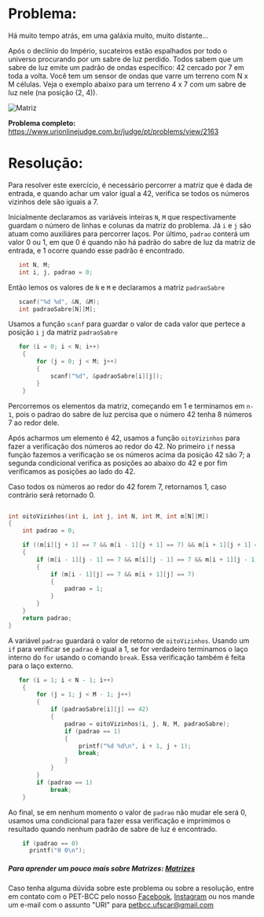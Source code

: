 # Problema:

Há muito tempo atrás, em uma galáxia muito, muito distante...

Após o declínio do Império, sucateiros estão espalhados por todo o universo procurando por um sabre de luz perdido. Todos sabem que um sabre de luz emite um padrão de ondas específico: 42 cercado por 7 em toda a volta. Você tem um sensor de ondas que varre um terreno com N x M células. Veja o exemplo abaixo para um terreno 4 x 7 com um sabre de luz nele (na posição (2, 4)).

![Matriz](https://resources.urionlinejudge.com.br/gallery/images/contests/935.png)


**Problema completo:** https://www.urionlinejudge.com.br/judge/pt/problems/view/2163

# Resoluçāo:

Para resolver este exercício, é necessário percorrer a matriz que é dada de entrada, e quando achar um valor igual a 42, verifica se todos os números vizinhos dele são iguais a 7.

Inicialmente declaramos as variáveis inteiras `N`, `M` que respectivamente guardam o número de linhas e colunas da matriz do problema. Já `i` e `j` são atuam como auxiliáres para percorrer laços. Por último, `padrao` conterá um valor 0 ou 1, em que 0 é quando não há padrão do sabre de luz da matriz de entrada, e 1 ocorre quando esse padrão é encontrado.


```c
   int N, M;
   int i, j, padrao = 0;
```

Então lemos os valores de `Ǹ` e `M` e declaramos a matriz `padraoSabre`
```c
   scanf("%d %d", &N, &M);
   int padraoSabre[N][M];
```

Usamos a função `scanf` para guardar o valor de cada valor que pertece a posição `i` `j` da matriz `padraoSabre`
```c
   for (i = 0; i < N; i++)
    {
        for (j = 0; j < M; j++)
        {
            scanf("%d", &padraoSabre[i][j]);
        }
    }
```

Percorremos os elementos da matriz, começando em 1 e terminamos em `n-1`, pois o padrao do sabre de luz percisa que o número 42 tenha 8 números 7 ao redor dele.

Após acharmos um elemento é 42, usamos a função `oitoVizinhos` para fazer a verificação dos números ao redor do 42. No primeiro `if` nessa função fazemos a verificação se os números acima da posição 42 são 7; a segunda condicional verifica as posições ao abaixo do 42 e por fim verificamos as posições ao lado do 42.

Caso todos os números ao redor do 42 forem 7, retornamos 1, caso contrário será retornado 0.

```c

int oitoVizinhos(int i, int j, int N, int M, int m[N][M])
{
    int padrao = 0;

    if ((m[i][j + 1] == 7 && m[i - 1][j + 1] == 7) && m[i + 1][j + 1] == 7)
    {
        if (m[i - 1][j - 1] == 7 && m[i][j - 1] == 7 && m[i + 1][j - 1] == 7)
        {
            if (m[i - 1][j] == 7 && m[i + 1][j] == 7)
            {
                padrao = 1;
            }
        }
    }
    return padrao;
}
```

A variável `padrao` guardará o valor de retorno de `oitoVizinhos`. Usando um `if` para verificar se `padrao` é igual a 1, se for verdadeiro terminamos o laço interno do `for` usando o comando `break`. Essa verificação também é feita para o laço externo.
```c
   for (i = 1; i < N - 1; i++)
    {
        for (j = 1; j < M - 1; j++)
        {
            if (padraoSabre[i][j] == 42)
            {
                padrao = oitoVizinhos(i, j, N, M, padraoSabre);
                if (padrao == 1)
                {
                    printf("%d %d\n", i + 1, j + 1);
                    break;
                }
            }
        }
        if (padrao == 1)
            break;
    }
```

Ao final, se em nenhum momento o valor de `padrao` não mudar ele será 0, usamos uma condicional para fazer essa verificação e imprimimos o resultado quando nenhum padrão de sabre de luz é encontrado.
```c
    if (padrao == 0)
      printf("0 0\n");
```


 
##### Para aprender um pouco mais sobre Matrizes: [Matrizes](http://linguagemc.com.br/matriz-em-c/)
 
Caso tenha alguma dúvida sobre este problema ou sobre a resolução, entre em contato com o PET-BCC pelo nosso
[Facebook](https://www.facebook.com/petbcc/),
[Instagram](https://www.instagram.com/petbcc.ufscar/)
ou nos mande um e-mail com o assunto "URI" para  petbcc.ufscar@gmail.com